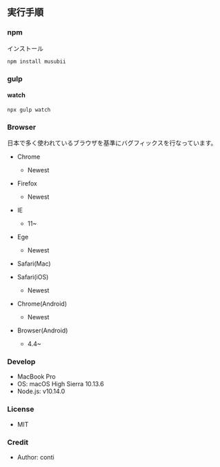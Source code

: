 
## 実行手順

### npm

インストール
```
npm install musubii
```

### gulp 

#### watch

```
npx gulp watch
```

### Browser

日本で多く使われているブラウザを基準にバグフィックスを行なっています。

- Chrome
    - Newest
- Firefox	
    - Newest
- IE
    - 11~
- Ege
    - Newest
- Safari(Mac)

- Safari(iOS)
    - Newest
- Chrome(Android)
    - Newest
- Browser(Android)
    - 4.4~
	
### Develop

- MacBook Pro
- OS: macOS High Sierra 10.13.6
- Node.js: v10.14.0

### License

- MIT

### Credit

- Author: conti